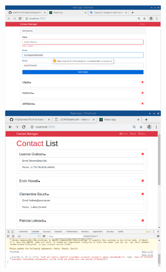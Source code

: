 ![contact app screenshot](./public/screenshots/contactApp8.png)
![contact app screenshot](./public/screenshots/contactApp11.png)

